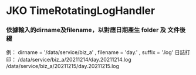 # JKO TimeRotatingLogHandler

### 依據輸入的dirname及filename，以對應日期產生 folder 及 文件後綴

例： dirname = '/data/service/biz_a' , filename = 'day.' , suffix = '.log'
日誌打印：
/data/service/biz_a/20211214/day.20211214.log
/data/service/biz_a/20211215/day.20211215.log